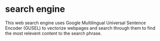 # search engine
This web search engine uses Google Multilingual Universal Sentence Encoder (GUSEL) to vectorize webpages and search through them to find the most relevent content to the search phrase.
